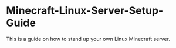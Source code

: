 # Minecraft-Linux-Server-Setup-Guide
This is a guide on how to stand up your own Linux Minecraft server.

